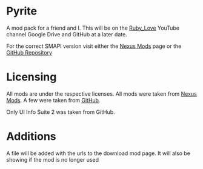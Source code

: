 # Pyrite
A mod pack for a friend and I.
This will be on the [Ruby_Love](https://youtube.com/@ruby_loveyt) YouTube channel Google Drive and GitHub at a later date.

For the correct SMAPI version visit either the [Nexus Mods](https://nexusmods.com/stardewvalley/mods/2400?tab=files) page or the [GitHub Repository](https://github.com/pathoschild/SMAPI)

# Licensing
All mods are under the respective licenses. 
All mods were taken from [Nexus Mods](https://nexusmods.com/). A few were taken from [GitHub](https://github.com).

Only UI Info Suite 2 was taken from GitHub.

# Additions
A file will be added with the urls to the download mod page. 
It will also be showing if the mod is no longer used
